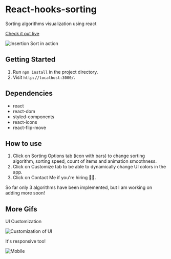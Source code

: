 # React-hooks-sorting

Sorting algorithms visualization using react

[Check it out live](https://vasylenkoval.github.io/react-hooks-sorting/)

![Insertion Sort in action](https://media.giphy.com/media/U246I0ACAtgYA3sz0G/giphy.gif)

## Getting Started

1. Run `npm install` in the project directory.
2. Visit `http://localhost:3000/`.

## Dependencies

- react
- react-dom
- styled-components
- react-icons
- react-flip-move

## How to use

1. Click on Sorting Options tab (icon with bars) to change sorting algorithm, sorting speed, count of items and animation smoothness.
2. Click on Customize tab to be able to dynamically change UI colors in the app.
3. Click on Contact Me if you're hiring 👨‍💻.

So far only 3 algorithms have been implemented, but I am working on adding more soon!

## More Gifs

UI Customization

![Customization of UI](https://media.giphy.com/media/ZZl8XmJG0s3mVtmlsI/giphy.gif)

It's responsive too!

![Mobile](https://media.giphy.com/media/Zd0Nd1HO6gXBhI3xCS/giphy.gif)
